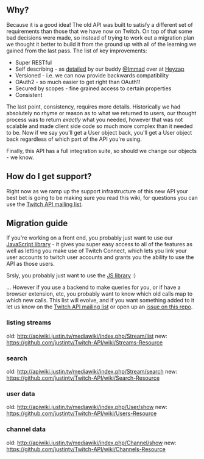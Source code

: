 ## Why?

Because it is a good idea! The old API was built to satisfy a different set of requirements than those that we have now on Twitch. On top of that some bad decisions were made, so instead of trying to work out a migration plan we thought it better to build it from the ground up with all of the learning we gained from the last pass. The list of key improvements:

* Super RESTful
* Self describing - as [detailed](http://stdout.heyzap.com/2012/03/07/how-to-write-a-self-documenting-api/) by our buddy [@Immad](https://twitter.com/immad) over at [Heyzap](http://www.heyzap.com/)
* Versioned - i.e. we can now provide backwards compatibility
* OAuth2 - so much easier to get right than OAuth1!
* Secured by scopes - fine grained access to certain properties
* Consistent

The last point, consistency, requires more details. Historically we had absolutely no rhyme or reason as to what we returned to users, our thought process was to return _exactly_ what you needed, however that was not scalable and made client side code so much more complex than it needed to be. Now if we say you'll get a User object back, you'll get a User object back regardless of which part of the API you're using.

Finally, this API has a full integration suite, so should we change our objects - we know.

## How do I get support?

Right now as we ramp up the support infrastructure of this new API your best bet is going to be making sure you read this wiki, for questions you can use the [Twitch API mailing list](https://groups.google.com/forum/?fromgroups#!forum/twitch-api).

## Migration guide

If you're working on a front end, you probably just want to use our [JavaScript library](https://github.com/justintv/twitch-js-sdk) - it gives you super easy access to all of the features as well as letting you make use of Twitch Connect, which lets you link your user accounts to twitch user accounts and grants you the ability to use the API as those users. 

Srsly, you probably just want to use the [JS library](https://github.com/justintv/twitch-js-sdk) :)

... However if you use a backend to make queries for you, or if have a browser extension, etc, you probably want to know which old calls map to which new calls. This list will evolve, and if you want something added to it let us know on the [Twitch API mailing list](https://groups.google.com/forum/?fromgroups#!forum/twitch-api) or open up an [issue on this repo](https://github.com/justintv/Twitch-API/issues).

### listing streams
old: http://apiwiki.justin.tv/mediawiki/index.php/Stream/list
new: https://github.com/justintv/Twitch-API/wiki/Streams-Resource

### search
old: http://apiwiki.justin.tv/mediawiki/index.php/Stream/search
new: https://github.com/justintv/Twitch-API/wiki/Search-Resource

### user data
old: http://apiwiki.justin.tv/mediawiki/index.php/User/show
new: https://github.com/justintv/Twitch-API/wiki/Users-Resource

### channel data
old: http://apiwiki.justin.tv/mediawiki/index.php/Channel/show
new: https://github.com/justintv/Twitch-API/wiki/Channels-Resource
